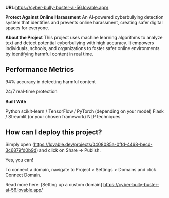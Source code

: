 

**URL**:https://cyber-bully-buster-ai-56.lovable.app/

 **Protect Against Online Harassment**
An AI-powered cyberbullying detection system that identifies and prevents online harassment, creating safer digital spaces for everyone.



**About the Project**
This project uses machine learning algorithms to analyze text and detect potential cyberbullying with high accuracy. It empowers individuals, schools, and organizations to foster safer online environments by identifying harmful content in real time.

##  Performance Metrics

94% accuracy in detecting harmful content

24/7 real-time protection

**Built With**

Python
scikit-learn / TensorFlow / PyTorch (depending on your model)
Flask / Streamlit (or your chosen framework)
NLP techniques

## How can I deploy this project?

Simply open (https://lovable.dev/projects/0408085a-0ffd-4468-becd-3c6879fd0b9d) and click on Share -> Publish.



Yes, you can!

To connect a domain, navigate to Project > Settings > Domains and click Connect Domain.

Read more here: [Setting up a custom domain] https://cyber-bully-buster-ai-56.lovable.app/
